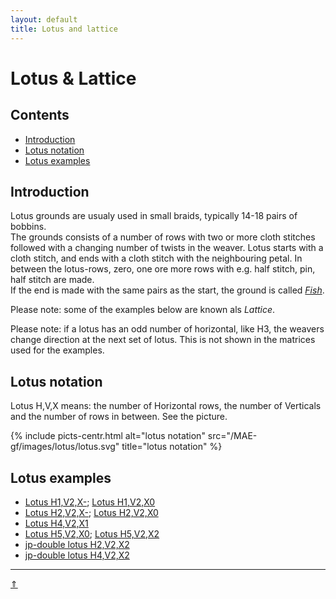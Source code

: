```yaml
---
layout: default
title: Lotus and lattice
---
```


# Lotus &amp; Lattice

## Contents

* [Introduction](#introduction)
* [Lotus notation](#lotus-notation)
* [Lotus examples](#lotus-examples)

## Introduction

Lotus grounds are usualy used in small braids, typically 14-18 pairs of bobbins.      
The grounds consists of a number of rows with two or more cloth stitches followed with a changing number of twists in the weaver. Lotus starts with a cloth stitch, and ends with a cloth stitch with the neighbouring petal. In between the lotus-rows, zero, one ore more rows with e.g. half stitch, pin, half stitch are made.        
If the end is made with the same pairs as the start, the ground is called [_Fish_][fish-page].     

Please note: some of the examples below are known als _Lattice_.           

Please note: if a lotus has an odd number of horizontal, like H3, the weavers change direction at the next set of lotus. This is not shown in the matrices used for the examples.

<p style="clear: both"></p>

[fish-page]: ../docs/fish

## Lotus notation

Lotus H,V,X means: the number of Horizontal rows, the number of Verticals and the number of rows in between. See the picture. 

{% include picts-centr.html
     alt="lotus notation"
     src="/MAE-gf/images/lotus/lotus.svg"
     title="lotus notation"
%} 

## Lotus examples

* [Lotus H1,V2,X-][T-12-]; [Lotus H1,V2,X0][T-120]         
* [Lotus H2,V2,X-][T-22-]; [Lotus H2,V2,X0][T-220]   
* [Lotus H4,V2,X1][T-421]      
* [Lotus H5,V2,X0][T-520]; [Lotus H5,V2,X2][T-522]
* [jp-double lotus H2,V2,X2][TD-222]
* [jp-double lotus H4,V2,X2][TD-422]


***
[&uArr;]()

[lotus_wt]: ../images_wt/gf%20lotus%20wt.png
[lotus_gen]: ../images_wt/mx-lotus.png

[T-22-]: /GroundForge/tiles?patchWidth=12&patchHeight=12&a1=ctc&a2=ctcll&b2=ctc&a3=ctcrr&b3=ctc&tile=7-,12,88&footsideStitch=ctctt&tileStitch=ctc&headsideStitch=ctctt&shiftColsSW=0&shiftRowsSW=3&shiftColsSE=2&shiftRowsSE=3

[T-220]: /GroundForge/tiles?patchWidth=12&patchHeight=12&a1=ctc&a2=ctcll&b2=ctc&a3=ctcrr&b3=ctc&a4=ctctt&tile=5-,12,88,7-&footsideStitch=ctctt&tileStitch=ctc&headsideStitch=ctctt&shiftColsSW=-1&shiftRowsSW=4&shiftColsSE=1&shiftRowsSE=4

[TD-222]: /GroundForge/tiles?patchWidth=12&patchHeight=12&a1=ctct&b2=ct&a3=ct&b4=ctc&a5=ctcll&b5=ctc&a6=ctcrr&b6=ctc&tile=7-,-5,5-,-5,21,88&footsideStitch=ctctt&tileStitch=ctc&headsideStitch=ctctt&shiftColsSW=-1&shiftRowsSW=6&shiftColsSE=1&shiftRowsSE=6

[T-421]: /GroundForge/tiles?patchWidth=12&patchHeight=16&a1=ctct&b2=ctct&a3=ctc&a4=ctclll&b4=ctc&a5=llctcr&b5=ctc&a6=rrctcl&b6=ctc&a7=ctcrrr&b7=ctc&tile=7-,-5,5-,12,88,11,88&footsideStitch=ctctt&tileStitch=ctc&headsideStitch=ctctt&shiftColsSW=0&shiftRowsSW=7&shiftColsSE=2&shiftRowsSE=7

[TD-422]: /GroundForge/tiles?patchWidth=12&patchHeight=16&a1=ctct&b2=ct&a3=ct&b4=ctc&a5=rrrctc&b5=ctc&a6=lctcrr&b6=ctc&a7=rctcll&b7=ctc&a8=lllctc&b8=ctc&tile=7-,-5,5-,-5,21,88,11,88&footsideStitch=ctctt&tileStitch=ctc&headsideStitch=ctctt&shiftColsSW=-1&shiftRowsSW=8&shiftColsSE=1&shiftRowsSE=8

[T-520]: /GroundForge/tiles?patchWidth=12&patchHeight=20&a1=ctc&a2=ctcllll&b2=ctc&a3=lllctcr&b3=ctc&a4=rrctcll&b4=ctc&a5=lctcrrr&b5=ctc&a6=rrrrctc&b6=ctc&tile=7-,12,88,11,88,11&footsideStitch=ctctt&tileStitch=ctc&headsideStitch=ctctt&shiftColsSW=0&shiftRowsSW=6&shiftColsSE=2&shiftRowsSE=6

[T-522]: /GroundForge/tiles?patchWidth=12&patchHeight=20&a1=ctct&b2=ctct&a3=ctct&b4=ctc&a5=ctcllll&b5=ctc&a6=lllctcr&b6=ctc&a7=rrctcll&b7=ctc&a8=lctcrrr&b8=ctc&a9=rrrrctc&b9=ctc&tile=7-,-5,5-,-5,21,88,11,88,11&footsideStitch=ctctt&tileStitch=ctc&headsideStitch=ctctt&shiftColsSW=-1&shiftRowsSW=9&shiftColsSE=1&shiftRowsSE=9

[T-120]: /GroundForge/tiles?patchWidth=8&patchHeight=17&b1=ct&a2=ct&b3=ct&a3=ct&b4=ct&a5=ct&b6=ct&a6=ct&tile=-7,5-,12,-4,5-,86&tileStitch=ct&shiftColsSW=0&shiftRowsSW=6&shiftColsSE=2&shiftRowsSE=6

[T-12-]: /GroundForge/tiles?patchWidth=16&patchHeight=14&b1=ctc&c2=cr&a2=cr&d3=ctc&c4=cl&a4=cl&tile=-5--,6v9v,---5,2z0z&footsideStitch=ctctt&tileStitch=ctc&headsideStitch=ctctt&shiftColsSW=0&shiftRowsSW=4&shiftColsSE=4&shiftRowsSE=4
